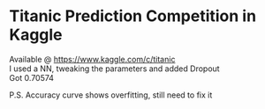 # Titanic Prediction Competition in Kaggle
Available @ https://www.kaggle.com/c/titanic  
I used a NN, tweaking the parameters and added Dropout  
Got 0.70574 

P.S. Accuracy curve shows overfitting, still need to fix it
